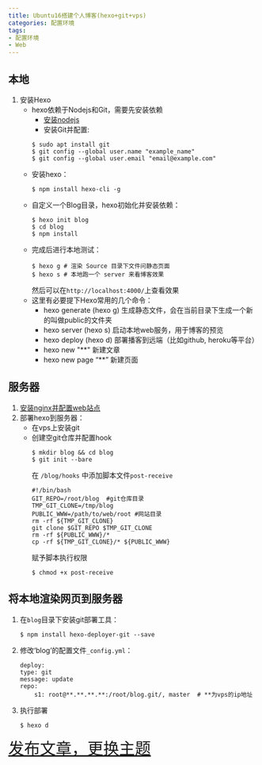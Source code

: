 ```yaml
---
title: Ubuntu16搭建个人博客(hexo+git+vps)
categories: 配置环境
tags:
- 配置环境
- Web
---
```


## 本地
1. 安装Hexo
    - hexo依赖于Nodejs和Git，需要先安装依赖
        - [安装nodejs](http://www.linuxdiyf.com/linux/31680.html)
        - 安装Git并配置:
        ```
        $ sudo apt install git
        $ git config --global user.name "example_name"
        $ git config --global user.email "email@example.com"
        ```
    - 安装hexo：
        ```
        $ npm install hexo-cli -g
        ```
    - 自定义一个Blog目录，hexo初始化并安装依赖：
        ```
        $ hexo init blog
        $ cd blog
        $ npm install
        ```
    - 完成后进行本地测试：
        ```
        $ hexo g # 渲染 Source 目录下文件问静态页面
        $ hexo s # 本地跑一个 server 来看博客效果
        ```
        然后可以在`http://localhost:4000/`上查看效果
    - 这里有必要提下Hexo常用的几个命令：
        - hexo generate (hexo g) 生成静态文件，会在当前目录下生成一个新的叫做public的文件夹
        - hexo server (hexo s) 启动本地web服务，用于博客的预览
        - hexo deploy (hexo d) 部署播客到远端（比如github, heroku等平台）
        - hexo new "**" 新建文章
        - hexo new page “**” 新建页面

## 服务器
1. [安装nginx并配置web站点](https://www.jianshu.com/p/998eeb56aa6c)
2. 部署hexo到服务器：
    - 在vps上安装git
    - 创建空git仓库并配置hook
        ```
        $ mkdir blog && cd blog
        $ git init --bare
        ```
        在 `/blog/hooks` 中添加脚本文件`post-receive`
        ```
        #!/bin/bash
        GIT_REPO=/root/blog  #git仓库目录
        TMP_GIT_CLONE=/tmp/blog
        PUBLIC_WWW=/path/to/web/root #网站目录
        rm -rf ${TMP_GIT_CLONE}
        git clone $GIT_REPO $TMP_GIT_CLONE
        rm -rf ${PUBLIC_WWW}/*
        cp -rf ${TMP_GIT_CLONE}/* ${PUBLIC_WWW}
        ```
        赋予脚本执行权限
        ```
        $ chmod +x post-receive
        ```

## 将本地渲染网页到服务器
1. 在`blog`目录下安装git部署工具：
    ```
    $ npm install hexo-deployer-git --save
    ```
2. 修改‘blog’的配置文件`_config.yml`：
    ```
    deploy:
    type: git
    message: update
    repo:
        s1: root@**.**.**.**:/root/blog.git/, master  # **为vps的ip地址
    ```
3. 执行部署
    ```
    $ hexo d
    ```

<font size=6>[发布文章，更换主题](https://linghucong.js.org/2016/04/15/2016-04-15-hexo-github-pages-blog/)</font>
